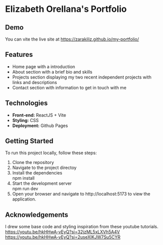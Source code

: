 # Elizabeth Orellana's Portfolio

## Demo 

You can vite the live site at https://zarakiliz.github.io/my-portfolio/

## Features
 
- Home page with a introduction  
- About section with a brief bio and skills  
- Projects section displaying my two recent independent  projects with links and descriptions  
- Contact section with information to get in touch with me  

## Technologies

- **Front-end:** ReactJS + Vite  
- **Styling:** CSS  
- **Deployment:** Github Pages  


## Getting Started
To run this project locally, follow these steps:  

1. Clone the repository  
2. Navigate to the project directoy  
3. Install the dependencies  
    npm install
4. Start the development server  
    npm run dev
5. Open your browser and navigate to http://localhost:5173 to view the application.


## Acknowledgements
I drew some base code and styling inspiration from these youtube tutorials.
https://youtu.be/hkHHwA-vEyQ?si=32jzML5xLXVh5A4V
https://youtu.be/hkHHwA-vEyQ?si=2useXIKJW7Su5CYR
